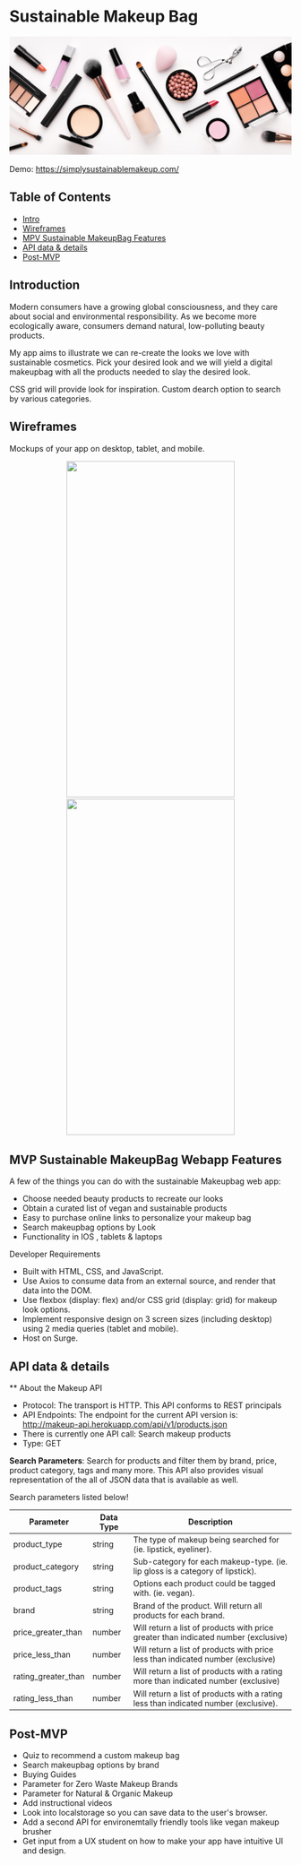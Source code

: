 # Sustainable Makeup Bag

![makeupbanner](https://github.com/JordisGithub/Sustainable-Makeup-Bag/blob/master/images/makeupbanner.jpeg)

Demo: https://simplysustainablemakeup.com/

## Table of Contents

- [Intro](#Introduction)
- [Wireframes](#Wireframes)
- [MPV Sustainable MakeupBag Features](#SustainableMakeupBagWebappFeatures)
- [API data & details](#API)
- [Post-MVP](#Post-MVP)

## Introduction

Modern consumers have a growing global consciousness, and they care about social and environmental responsibility. As we become more ecologically aware, consumers demand natural, low-polluting beauty products.

My app aims to illustrate we can re-create the looks we love with sustainable cosmetics. Pick your desired look and we will yield a digital makeupbag with all the products needed to slay the desired look.

CSS grid will provide look for inspiration.
Custom dearch option to search by various categories.

## Wireframes

Mockups of your app on desktop, tablet, and mobile.

<p align ="center">
<img src = "readme Phone Wireframe.png" width=300 height=600>

  <img src = "images/readme Sustainable Makeup wireframe.jpeg" width=300 height=600>
</p>

## MVP Sustainable MakeupBag Webapp Features

A few of the things you can do with the sustainable Makeupbag web app:

- Choose needed beauty products to recreate our looks
- Obtain a curated list of vegan and sustainable products
- Easy to purchase online links to personalize your makeup bag
- Search makeupbag options by Look
- Functionality in IOS , tablets & laptops

Developer Requirements

- Built with HTML, CSS, and JavaScript.
- Use Axios to consume data from an external source, and render that data into the DOM.
- Use flexbox (display: flex) and/or CSS grid (display: grid) for makeup look options.
- Implement responsive design on 3 screen sizes (including desktop) using 2 media queries (tablet and mobile).
- Host on Surge.

## API data & details

\*\* About the Makeup API

- Protocol: The transport is HTTP. This API conforms to REST principals
- API Endpoints: The endpoint for the current API version is: http://makeup-api.herokuapp.com/api/v1/products.json
- There is currently one API call: Search makeup products
- Type: GET

**Search Parameters**:
Search for products and filter them by brand, price, product category, tags and many more.
This API also provides visual representation of the all of JSON data that is available as well.

Search parameters listed below!

| Parameter           | Data Type | Description                                                                          |
| ------------------- | --------- | ------------------------------------------------------------------------------------ |
| product_type        | string    | The type of makeup being searched for (ie. lipstick, eyeliner).                      |
| product_category    | string    | Sub-category for each makeup-type. (ie. lip gloss is a category of lipstick).        |
| product_tags        | string    | Options each product could be tagged with. (ie. vegan).                              |
| brand               | string    | Brand of the product. Will return all products for each brand.                       |
| price_greater_than  | number    | Will return a list of products with price greater than indicated number (exclusive)  |
| price_less_than     | number    | Will return a list of products with price less than indicated number (exclusive)     |
| rating_greater_than | number    | Will return a list of products with a rating more than indicated number (exclusive)  |
| rating_less_than    | number    | Will return a list of products with a rating less than indicated number (exclusive). |

## Post-MVP

- Quiz to recommend a custom makeup bag
- Search makeupbag options by brand
- Buying Guides
- Parameter for Zero Waste Makeup Brands
- Parameter for Natural & Organic Makeup
- Add instructional videos
- Look into localstorage so you can save data to the user's browser.
- Add a second API for environemtally friendly tools like vegan makeup brusher
- Get input from a UX student on how to make your app have intuitive UI and design.
